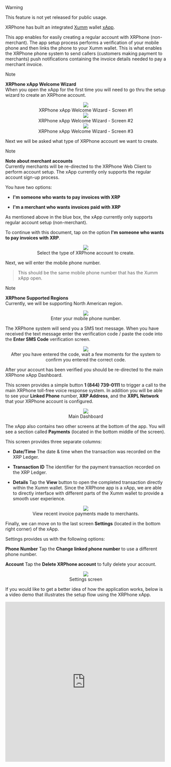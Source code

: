 >[!WARNING]
>This feature is not yet released for public usage.

XRPhone has built an integrated [Xumm](https://xumm.app) wallet [xApp](https://xumm.readme.io/docs/what-are-xapps).

This app enables for easily creating a regular account with XRPhone (non-merchant). The app setup process performs a verification of your mobile phone and then links the phone to your Xumm wallet. This is what enables the XRPhone phone system to send callers (customers making payment to merchants) push notifications containing the invoice details needed to pay a merchant invoice.

>[!NOTE]
><b>XRPhone xApp Welcome Wizard</b><br>
When you open the xApp for the first time you will need to go thru the setup wizard to create an XRPhone account.

<center>
  <img src="https://files.readme.io/2b0aeac-IMG_1627_iphoneseblack_portrait.png" class="iphone" />
  <div class="caption">XRPhone xApp Welcome Wizard - Screen #1</div>
</center>

<center>
  <img src="https://files.readme.io/8920280-IMG_1628_iphoneseblack_portrait.png" class="iphone" />
  <div class="caption">XRPhone xApp Welcome Wizard - Screen #2</div>
</center>

<center>
  <img src="https://files.readme.io/35a1471-IMG_1629_iphoneseblack_portrait.png" class="iphone" />
  <div class="caption">XRPhone xApp Welcome Wizard - Screen #3</div>
</center>

Next we will be asked what type of XRPhone account we want to create.

>[!NOTE]
><b>Note about merchant accounts</b><br>
Currently merchants will be re-directed to the XRPhone Web Client to perform account setup. The xApp currently only supports the regular account sign-up process.

You have two options:

- **I'm someone who wants to pay invoices with XRP**

- **I'm a merchant who wants invoices paid with XRP**

As mentioned above in the blue box, the xApp currently only supports regular account setup (non-merchant). 

To continue with this document, tap on the option **I'm someone who wants to pay invoices with XRP**.

<center>
  <img src="https://files.readme.io/a186b7c-IMG_1630_iphoneseblack_portrait.png" class="iphone" />
  <div class="caption">Select the type of XRPhone account to create.</div>
</center>
 
Next, we will enter the mobile phone number. 

> This should be the same mobile phone number that has the Xumm xApp open.

>[!NOTE]
><b>XRPhone Supported Regions</b><br>
Currently, we will be supporting North American region.

<center>
  <img src="https://files.readme.io/f880e7b-IMG_1624_iphoneseblack_portrait.png" class="iphone" />
  <div class="caption">Enter your mobile phone number.</div>
</center>

The XRPhone system will send you a SMS text message. When you have received the text message enter the verification code / paste the code into the **Enter SMS Code** verification screen.

<center>
  <img src="https://files.readme.io/cb9b1c2-IMG_1631_iphoneseblack_portrait.png" class="iphone" />
  <div class="caption">After you have entered the code, wait a few moments for the system to confirm you entered the correct code.</div>
</center>

After your account has been verified you should be re-directed to the main XRPhone xApp Dashboard.

This screen provides a simple button **1 (844) 739-0111** to trigger a call to the main XRPhone toll-free voice response system. In addition you will be able to see your **Linked Phone** number, **XRP Address**, and the **XRPL Network** that your XRPhone account is configured. 

<center>
  <img src="https://files.readme.io/bf0dec0-IMG_1621_iphoneseblack_portrait.png" class="iphone" />
  <div class="caption">Main Dashboard</div>
</center>

The xApp also contains two other screens at the bottom of the app. You will see a section called **Payments** (located in the bottom middle of the screen).

This screen provides three separate columns:

- **Date/Time** 
The date & time when the transaction was recorded on the XRP Ledger.

- **Transaction ID**
The identifier for the payment transaction recorded on the XRP Ledger.

- **Details** 
Tap the **View** button to open the completed transaction directly within the Xumm wallet. Since the XRPhone app is a xApp, we are able to directly interface with different parts of the Xumm wallet to provide a smooth user experience. 

<center>
  <img src="https://files.readme.io/99a0dcc-IMG_1622_iphoneseblack_portrait.png" class="iphone" />
  <div class="caption">View recent invoice payments made to merchants.</div>
</center>

Finally, we can move on to the last screen **Settings** (located in the bottom right corner) of the xApp.

Settings provides us with the following options:

**Phone Number**
Tap the **Change linked phone number** to use a different phone number.

**Account**
Tap the **Delete XRPhone account** to fully delete your account.

<center>
  <img src="https://files.readme.io/f0b334c-IMG_1623_iphoneseblack_portrait.png" class="iphone" />
  <div class="caption">Settings screen</div>
</center>

If you would like to get a better idea of how the application works, below is a video demo that illustrates the setup flow using the XRPhone xApp.

<iframe width="500" height="500" src="https://www.youtube.com/embed/um9lH5FkuUw" title="YouTube video player" frameborder="0" allow="accelerometer; autoplay; clipboard-write; encrypted-media; gyroscope; picture-in-picture" allowfullscreen></iframe>